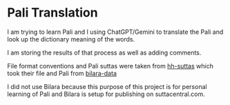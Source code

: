 # Pali Translation

I am trying to learn Pali and I using ChatGPT/Gemini to translate the Pali and look up the dictionary meaning of the words.

I am storing the results of that process as well as adding comments.

File format conventions and Pali suttas were taken from [hh-suttas](https://github.com/bkhpanigha/hh-suttas/tree/main/suttas) which took their file and Pali from [bilara-data](https://github.com/suttacentral/bilara-data/tree/published)

I did not use Bilara because this purpose of this project is for personal learning of Pali and Bilara is setup for publishing on suttacentral.com.